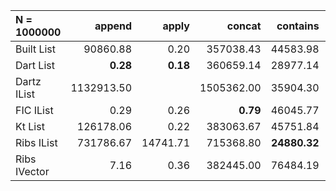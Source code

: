 | N = 1000000 | append | apply | concat | contains | drop | filter | fold | init | map | prepend | reverse | tail | take | update |
| :--- | ---: | ---: | ---: | ---: | ---: | ---: | ---: | ---: | ---: | ---: | ---: | ---: | ---: | ---: |
| Built List | 90860.88 | 0.20 | 357038.43 | 44583.98 | 118621.53 | 299223.63 | 84718.92 | 234170.56 | 271911.88 | 135216.63 | 282029.38 | 238462.22 | 118694.94 | 91996.75 |
| Dart List | **0.28** | **0.18** | 360659.14 | 28977.14 | 99966.19 | 268815.13 | 64352.39 |   | 268828.25 | 0.29 | 256916.25 | 209489.09 | 107489.95 | **0.22** |
| Dartz IList | 1132913.50 |   | 1505362.00 | 35904.30 |   | **176402.93** | **47122.47** |   | 594624.25 | **0.13** | **96582.43** | 0.31 |   |   |
| FIC IList | 0.29 | 0.26 | **0.79** | 46045.77 | 178781.83 | 221284.60 | 86389.65 | 367991.83 | 292310.29 | 139755.50 | 486484.00 | 391750.67 | 186487.36 | 101728.59 |
| Kt List | 126178.06 | 0.22 | 383063.67 | 45751.84 | 196997.73 | 187993.70 | 82396.16 | 391523.00 | 280304.71 |   | 158325.80 | 301961.88 | 197683.60 |   |
| Ribs IList | 731786.67 | 14741.71 | 715368.80 | **24880.32** | 14945.16 | 186425.73 | 75519.36 | 895624.00 | 597930.75 | 0.14 | 108135.39 | **0.04** | 93628.36 | 168255.77 |
| Ribs IVector | 7.16 | 0.36 | 382445.00 | 76484.19 | **47.75** | 192657.45 | 125069.00 | **5.81** | **165384.54** | 32.87 | 563718.75 | 5.89 | **31.25** | 352856.50 |
